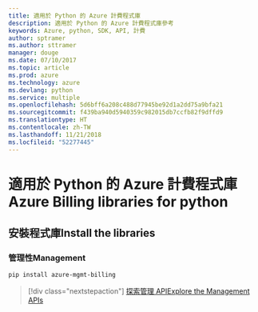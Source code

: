 ```yaml
---
title: 適用於 Python 的 Azure 計費程式庫
description: 適用於 Python 的 Azure 計費程式庫參考
keywords: Azure, python, SDK, API, 計費
author: sptramer
ms.author: sttramer
manager: douge
ms.date: 07/10/2017
ms.topic: article
ms.prod: azure
ms.technology: azure
ms.devlang: python
ms.service: multiple
ms.openlocfilehash: 5d6bff6a208c488d77945be92d1a2dd75a9bfa21
ms.sourcegitcommit: f439ba940d5940359c982015db7ccfb82f9dffd9
ms.translationtype: HT
ms.contentlocale: zh-TW
ms.lasthandoff: 11/21/2018
ms.locfileid: "52277445"
---
```

# <a name="azure-billing-libraries-for-python"></a><span data-ttu-id="465ac-104">適用於 Python 的 Azure 計費程式庫</span><span class="sxs-lookup"><span data-stu-id="465ac-104">Azure Billing libraries for python</span></span>

## <a name="install-the-libraries"></a><span data-ttu-id="465ac-105">安裝程式庫</span><span class="sxs-lookup"><span data-stu-id="465ac-105">Install the libraries</span></span>


### <a name="management"></a><span data-ttu-id="465ac-106">管理性</span><span class="sxs-lookup"><span data-stu-id="465ac-106">Management</span></span>

```bash
pip install azure-mgmt-billing
```
> [!div class="nextstepaction"]
> [<span data-ttu-id="465ac-107">探索管理 API</span><span class="sxs-lookup"><span data-stu-id="465ac-107">Explore the Management APIs</span></span>](/python/api/overview/azure/billing/management)
